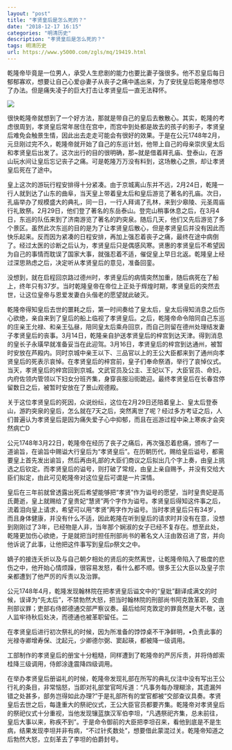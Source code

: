 ```yaml
---
layout: "post"
title: "孝贤皇后是怎么死的？"
date: "2018-12-17 16:15"
categories: "明清历史"
description: "孝贤皇后是怎么死的？"
tags: 明清历史
url: https://www.y5000.com/zgls/mq/19419.html
---
```






乾隆帝毕竟是一位男人，承受人生悲剧的能力也要比妻子强很多。他不忍皇后每日郁郁寡欢，想要让自己心爱@妻子从丧子之痛中遙出来，为了安抚皇后乾隆帝想尽了办法。但是痛失凌子的巨大打击让孝贤皇后一直无法释怀。

![](https://img.y5000.com/uploads/allimg/170418/6-1F41Q64UI12.jpg)

很快乾隆帝就想到了一个好方法，那就是带自己的皇后去散散心。其实，乾隆的考虑很周到，孝贤皇后常年居住在宫中，而宫中到处都是故去的孩子的影子，孝贤皇后难免会触景生情，因此出去走走可能会有很好的效果。于是在公元1748年2月，元旦刚过完不久，乾隆帝就开始了自己的东巡计划，他带上自己的母亲崇庆皇太后和孝贤皇后出发了。这次出行的目的很明确，那~就是借着拜孔庙、登泰山，在游山玩水间让皇后忘记丧子之痛。可是乾隆万万没有料到，这场散心之旅，却让孝贤皇后死在了途中。

皇上这次的游玩行程安排得十分紧凑。由于京城离山东并不远，2月24日，乾隆一行人就到达了山东的曲阜，当天皇上带着皇太后和皇后游览了著名的孔庙。次日，孔庙举办了规模盛大的典礼，同一日，一行人拜谒了孔林，来到少皋陵、元圣周庙行礼致祭。2月29日，他们登了著名的东岳泰山。登完山稍事休息之后，在3月4日，东巡的队伍来到了济南游览了著名的趵突泉。随后几天，他们又先后游览了多个景区。虽然此次东巡的目的是为了让孝贤皇后散心，但是孝贤皇后并没有因此而快乐起来。反而因为紧凑的日程安排，再加上强忍着丧子之痛，最终在途中病倒了。经过太医的诊断之后认为，孝贤皇后只是偶感风寒。贤惠的孝贤皇后不希望因为自己的事情而耽误了国家大事，就强忍着不适，催促皇上早日北返。乾隆皇上经过深思熟虑之后，决定听从孝贤皇后的意见，准备回銮。

没想到，就在启程回京路过德州时，孝贤皇后的病情突然加重，随后病死在了船上，终年只有37岁。当时乾隆皇帝在帝位上正处于辉煌时期，孝贤皇后的突然去世，让这位皇帝与恩爱发妻白头偕老的愿望就此破灭。

乾隆帝得知皇后去世的噩耗之后，第一时间奏给了皇太后，皇太后得知消息之后伤心欲绝，亲自来到了皇后的船上临视了孝贤皇后。之后，乾隆帝命令陪同自己东巡的庄亲王允禄、和亲王弘昼，陪同皇太后乘舟回京，而自己则留在德州处理结发妻子孝贤皇后的丧事。3月14日，乾隆亲自护送孝贤皇后的梓宫到达天津。得到消息的皇长子永璜早就准备妥当在此迎驾。3月16日，孝贤皇后的梓宫到达通州，被暂时安放在芦殿内。同时京城中亲王以下、三品官以上的王公大臣都来到了通州向孝贤皇后的死表示哀悼。在孝贤皇后的梓宫前，皇子们奉命祭酒，举行了哀悼仪式。当天，孝贤皇后的梓宫回到京城。文武官员及公主、王妃以下，大臣官员、命妇，内府佐领内管领以下妇女分班齐集，身穿丧服沿街跪迎。最终孝贤皇后在长春宫停留数日之后，被暂时安放在了景山观德殿。

关于这位孝贤皇后的死因，众说纷纭，这位在2月29日还陪着皇上、皇太后登泰山，游趵突泉的皇后，怎么就在7天之后，突然离世了呢？经过多方考证之后，人们普遍认为孝贤皇后是因为痛失爱子心中抑郁，而且在巡游过程中染上寒疾才会突然病亡D

公元1748年3月22日，乾隆帝在经历了丧子之痛后，再次强忍着悲痛，颁布了一道谕旨，在谕旨中赐谥大行皇后为“孝贤皇后”。在历朝历代，赐给皇后谥号，都需要皇上首先发出谕旨，然后再由礼部的大臣们商议之后拟出几个字上奏，由皇上挑选之后钦定。而孝贤皇后的谥号，则打破了常规，由皇上亲自赐予，并没有交给大臣们拟定，由此可见乾隆帝对这位皇后可谓是一片深情。

皇后在三年前就曾透露出死后希望能够把“孝贤”作为谥号的愿望，当时皇贵妃是高氏薨逝，皇上就赐给了皇贵妃“慧贤”两个字作为谥号。孝贤皇后得知这件事之后，流着泪向皇上请求，希望可以用“孝贤”两字作为谥号。当时孝贤皇后只有34岁，而且身体健康，并没有什么不适，因此乾隆在听到皇后的请求时并没有在意，没想到刚刚过了3年，已经物是人非，当年那个娴淑的女子已经不复存在。想至此处，乾隆更加伤心欲绝，于是就把当时担任刑部尚书的著名文人汪由敦召进了宫，并向他诉说了此事，让他把这件事写到皇后p祭文之中。

嫡子的接连夭折以及与自己朝夕相处的贤后的突然离世，让乾隆帝陷入了极度的悲伤之中，他开始心情烦躁，很容易发怒，看什么都不顺。很多王公大臣以及皇子宗亲都遭到了他严厉的斥责以及治罪。

公元1748年4月，乾隆发现翰林院在把孝贤皇后谥文中的“皇妣”翻译成满文的时候，误译为“先太后”，不禁勃然大怒，把当时翰林院的刑部尚书阿克敦革职，交由刑部议罪；吏部右侍郎德通交部严察议奏。最后给阿克敦定的罪竟然是大不敬，送人监牢待秋后处决，而德通也被革职留任。二

在孝贤皇后进行初次祭礼的时候，因为所准备的饽饽桌不干净鲜明，•负责此事的光禄寺卿增寿保、沈起元，少卿德尔弼、窦起瑛，都被降一级调用。

工部制作的孝贤皇后的册宝十分粗糙，同样遭到了乾隆帝的严厉斥责，并将侍郎索桂降三级调用，侍郎涂逢震降四级调用。

在举办孝贤皇后册谥礼的时候，乾隆帝发现礼部在所写的典礼仪注中没有写出王公行礼的条目，非常恼怒，当即对礼部堂官呵斥道：“凡事务每办理糊涂，其遗漏舛错之处甚多，部务岂得如此办理?”于是礼部所有的堂官都被“交部查议具奏。孝贤皇后去世之后，每逢重大的祭祀仪式，王公大臣官员都要齐集。乾隆帝对孝贤皇后的祭祀仪式十分重视，当他发现镶蓝旗汉军伯李坦，“凡遇祭祀齐集，总未前往，皇后大事以来，称疾不到”。于是命令御前的大臣把李坦召来，看他到底是不是生病，结果发现李坦并非有病，“不过针炙数处”，想要借此蒙混过关。乾隆帝知道之后勃然大怒，立刻革去了李坦的伯爵封号。
